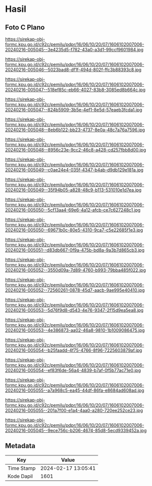 # Hasil

## Foto C Plano

https://sirekap-obj-formc.kpu.go.id/c92c/pemilu/pdpr/16/06/10/20/07/1606102007006-20240216-005045--3e4235d5-f782-43a0-a3d1-99ccf9601984.jpg

https://sirekap-obj-formc.kpu.go.id/c92c/pemilu/pdpr/16/06/10/20/07/1606102007006-20240216-005046--5023bad8-df1f-494d-802f-ffc3b88393c8.jpg

https://sirekap-obj-formc.kpu.go.id/c92c/pemilu/pdpr/16/06/10/20/07/1606102007006-20240216-005047--518ef85c-eb66-4027-83b8-3085ed8b664c.jpg

https://sirekap-obj-formc.kpu.go.id/c92c/pemilu/pdpr/16/06/10/20/07/1606102007006-20240216-005047--824b5909-3b5e-4ef1-8e5d-57eaeb3fcda1.jpg

https://sirekap-obj-formc.kpu.go.id/c92c/pemilu/pdpr/16/06/10/20/07/1606102007006-20240216-005048--8eb6b122-bb23-4737-8e0a-48c7a76a7596.jpg

https://sirekap-obj-formc.kpu.go.id/c92c/pemilu/pdpr/16/06/10/20/07/1606102007006-20240216-005048--8956c23e-9cc2-46c8-a428-cd257fbb8d00.jpg

https://sirekap-obj-formc.kpu.go.id/c92c/pemilu/pdpr/16/06/10/20/07/1606102007006-20240216-005049--c0ae24e4-035f-4347-b4ab-d9db129e181a.jpg

https://sirekap-obj-formc.kpu.go.id/c92c/pemilu/pdpr/16/06/10/20/07/1606102007006-20240216-005049--35f94b05-a828-48c9-b113-531010e1d7ea.jpg

https://sirekap-obj-formc.kpu.go.id/c92c/pemilu/pdpr/16/06/10/20/07/1606102007006-20240216-005050--5cf13aa4-69e6-4a12-afcb-ce7c627248c1.jpg

https://sirekap-obj-formc.kpu.go.id/c92c/pemilu/pdpr/16/06/10/20/07/1606102007006-20240216-005050--69671b0c-80e5-4310-9ca7-c5e22685f1e3.jpg

https://sirekap-obj-formc.kpu.go.id/c92c/pemilu/pdpr/16/06/10/20/07/1606102007006-20240216-005051--d83db667-0f9a-475b-bd8a-9a3b7d865cb3.jpg

https://sirekap-obj-formc.kpu.go.id/c92c/pemilu/pdpr/16/06/10/20/07/1606102007006-20240216-005052--3550d09a-7d89-4760-b993-79bba485f022.jpg

https://sirekap-obj-formc.kpu.go.id/c92c/pemilu/pdpr/16/06/10/20/07/1606102007006-20240216-005052--72560261-0878-45d7-aacb-9ae995e40410.jpg

https://sirekap-obj-formc.kpu.go.id/c92c/pemilu/pdpr/16/06/10/20/07/1606102007006-20240216-005053--5d76f9d8-d543-4e76-9347-2f15d9ea5ea8.jpg

https://sirekap-obj-formc.kpu.go.id/c92c/pemilu/pdpr/16/06/10/20/07/1606102007006-20240216-005053--4e386873-aa02-46a8-9810-1b1009086475.jpg

https://sirekap-obj-formc.kpu.go.id/c92c/pemilu/pdpr/16/06/10/20/07/1606102007006-20240216-005054--b25faadd-4f75-4766-8f96-7225603879af.jpg

https://sirekap-obj-formc.kpu.go.id/c92c/pemilu/pdpr/16/06/10/20/07/1606102007006-20240216-005054--ef83f6de-56a4-4839-b7af-0f5b77ac71e0.jpg

https://sirekap-obj-formc.kpu.go.id/c92c/pemilu/pdpr/16/06/10/20/07/1606102007006-20240216-005055--a7a968c5-ea45-44df-86fa-e8684ad608ad.jpg

https://sirekap-obj-formc.kpu.go.id/c92c/pemilu/pdpr/16/06/10/20/07/1606102007006-20240216-005055--201a7f00-e1a4-4aa0-a280-720ee252ce23.jpg

https://sirekap-obj-formc.kpu.go.id/c92c/pemilu/pdpr/16/06/10/20/07/1606102007006-20240216-005045--9ece756c-b206-4674-85d8-5ecd9339452a.jpg


## Metadata

| Key        | Value               |
| ---------- | ------------------- |
| Time Stamp | 2024-02-17 13:05:41 |
| Kode Dapil | 1601                |



